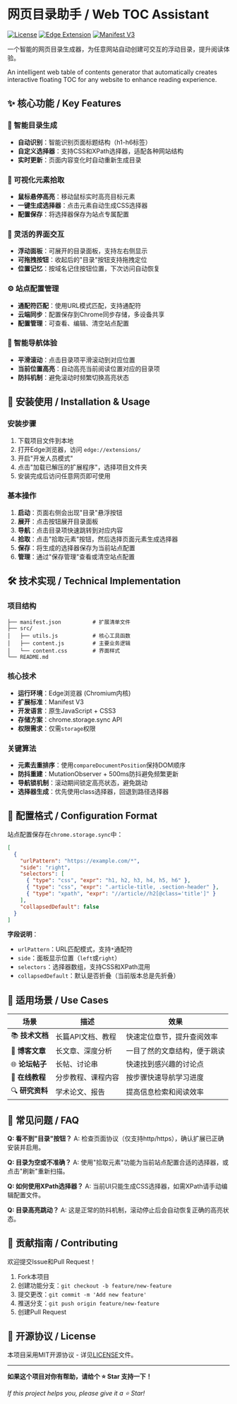 # 网页目录助手 / Web TOC Assistant

[![License](https://img.shields.io/badge/license-MIT-blue.svg)](LICENSE)
[![Edge Extension](https://img.shields.io/badge/Edge-Extension-blue.svg)](https://microsoftedge.microsoft.com/addons/)
[![Manifest V3](https://img.shields.io/badge/Manifest-V3-green.svg)](https://developer.chrome.com/docs/extensions/mv3/)

一个智能的网页目录生成器，为任意网站自动创建可交互的浮动目录，提升阅读体验。

An intelligent web table of contents generator that automatically creates interactive floating TOC for any website to enhance reading experience.

## ✨ 核心功能 / Key Features

### 🎯 智能目录生成
- **自动识别**：智能识别页面标题结构（h1-h6标签）
- **自定义选择器**：支持CSS和XPath选择器，适配各种网站结构
- **实时更新**：页面内容变化时自动重新生成目录

### 🎪 可视化元素拾取
- **鼠标悬停高亮**：移动鼠标实时高亮目标元素
- **一键生成选择器**：点击元素自动生成CSS选择器
- **配置保存**：将选择器保存为站点专属配置

### 📍 灵活的界面交互
- **浮动面板**：可展开的目录面板，支持左右侧显示
- **可拖拽按钮**：收起后的"目录"按钮支持拖拽定位
- **位置记忆**：按域名记住按钮位置，下次访问自动恢复

### ⚙️ 站点配置管理
- **通配符匹配**：使用URL模式匹配，支持通配符
- **云端同步**：配置保存到Chrome同步存储，多设备共享
- **配置管理**：可查看、编辑、清空站点配置

### 🔄 智能导航体验
- **平滑滚动**：点击目录项平滑滚动到对应位置
- **当前位置高亮**：自动高亮当前阅读位置对应的目录项
- **防抖机制**：避免滚动时频繁切换高亮状态

## 🚀 安装使用 / Installation & Usage

### 安装步骤
1. 下载项目文件到本地
2. 打开Edge浏览器，访问 `edge://extensions/`
3. 开启"开发人员模式"
4. 点击"加载已解压的扩展程序"，选择项目文件夹
5. 安装完成后访问任意网页即可使用

### 基本操作
1. **启动**：页面右侧会出现"目录"悬浮按钮
2. **展开**：点击按钮展开目录面板
3. **导航**：点击目录项快速跳转到对应内容
4. **拾取**：点击"拾取元素"按钮，然后选择页面元素生成选择器
5. **保存**：将生成的选择器保存为当前站点配置
6. **管理**：通过"保存管理"查看或清空站点配置

## 🛠️ 技术实现 / Technical Implementation

### 项目结构
```
├── manifest.json          # 扩展清单文件
├── src/
│   ├── utils.js           # 核心工具函数
│   ├── content.js         # 主要业务逻辑
│   └── content.css        # 界面样式
└── README.md
```

### 核心技术
- **运行环境**：Edge浏览器 (Chromium内核)
- **扩展标准**：Manifest V3
- **开发语言**：原生JavaScript + CSS3
- **存储方案**：chrome.storage.sync API
- **权限需求**：仅需`storage`权限

### 关键算法
- **元素去重排序**：使用`compareDocumentPosition`保持DOM顺序
- **防抖重建**：MutationObserver + 500ms防抖避免频繁更新
- **导航锁机制**：滚动期间锁定高亮状态，避免跳动
- **选择器生成**：优先使用class选择器，回退到路径选择器

## 📖 配置格式 / Configuration Format

站点配置保存在`chrome.storage.sync`中：

```json
[
  {
    "urlPattern": "https://example.com/*",
    "side": "right",
    "selectors": [
      { "type": "css", "expr": "h1, h2, h3, h4, h5, h6" },
      { "type": "css", "expr": ".article-title, .section-header" },
      { "type": "xpath", "expr": "//article//h2[@class='title']" }
    ],
    "collapsedDefault": false
  }
]
```

**字段说明**：
- `urlPattern`：URL匹配模式，支持`*`通配符
- `side`：面板显示位置（`left`或`right`）
- `selectors`：选择器数组，支持CSS和XPath混用
- `collapsedDefault`：默认是否折叠（当前版本总是先折叠）

## 🎯 适用场景 / Use Cases

| 场景 | 描述 | 效果 |
|------|------|------|
| 📚 **技术文档** | 长篇API文档、教程 | 快速定位章节，提升查阅效率 |
| 📝 **博客文章** | 长文章、深度分析 | 一目了然的文章结构，便于跳读 |
| 🌐 **论坛帖子** | 长帖、讨论串 | 快速找到感兴趣的讨论点 |
| 📖 **在线教程** | 分步教程、课程内容 | 按步骤快速导航学习进度 |
| 🔍 **研究资料** | 学术论文、报告 | 提高信息检索和阅读效率 |

## 🔧 常见问题 / FAQ

**Q: 看不到"目录"按钮？**
A: 检查页面协议（仅支持http/https），确认扩展已正确安装并启用。

**Q: 目录为空或不准确？**
A: 使用"拾取元素"功能为当前站点配置合适的选择器，或点击"刷新"重新扫描。

**Q: 如何使用XPath选择器？**
A: 当前UI只能生成CSS选择器，如需XPath请手动编辑配置文件。

**Q: 目录高亮跳动？**
A: 这是正常的防抖机制，滚动停止后会自动恢复正确的高亮状态。

## 🤝 贡献指南 / Contributing

欢迎提交Issue和Pull Request！

1. Fork本项目
2. 创建功能分支：`git checkout -b feature/new-feature`
3. 提交更改：`git commit -m 'Add new feature'`
4. 推送分支：`git push origin feature/new-feature`
5. 创建Pull Request

## 📄 开源协议 / License

本项目采用MIT开源协议 - 详见[LICENSE](LICENSE)文件。

---

**如果这个项目对你有帮助，请给个 ⭐ Star 支持一下！**

*If this project helps you, please give it a ⭐ Star!*